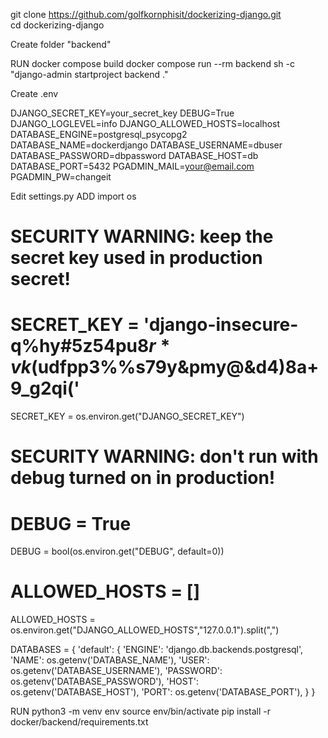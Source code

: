 git clone https://github.com/golfkornphisit/dockerizing-django.git       
cd dockerizing-django

Create folder "backend"

RUN
docker compose build
docker compose run --rm backend sh -c "django-admin startproject backend ."

Create .env

DJANGO_SECRET_KEY=your_secret_key
DEBUG=True
DJANGO_LOGLEVEL=info
DJANGO_ALLOWED_HOSTS=localhost
DATABASE_ENGINE=postgresql_psycopg2
DATABASE_NAME=dockerdjango
DATABASE_USERNAME=dbuser
DATABASE_PASSWORD=dbpassword
DATABASE_HOST=db
DATABASE_PORT=5432
PGADMIN_MAIL=your@email.com
PGADMIN_PW=changeit

Edit settings.py
ADD
import os

# SECURITY WARNING: keep the secret key used in production secret!
# SECRET_KEY = 'django-insecure-q%hy#5z54pu$8r*vk($udfpp3%%s79y&pmy@&d4)8a+9_g2qi('
SECRET_KEY = os.environ.get("DJANGO_SECRET_KEY")

# SECURITY WARNING: don't run with debug turned on in production!
# DEBUG = True
DEBUG = bool(os.environ.get("DEBUG", default=0))

# ALLOWED_HOSTS = []
ALLOWED_HOSTS = os.environ.get("DJANGO_ALLOWED_HOSTS","127.0.0.1").split(",")

DATABASES = {
    'default': {
         'ENGINE': 'django.db.backends.postgresql',
         'NAME': os.getenv('DATABASE_NAME'),
         'USER': os.getenv('DATABASE_USERNAME'),
         'PASSWORD': os.getenv('DATABASE_PASSWORD'),
         'HOST': os.getenv('DATABASE_HOST'),
         'PORT': os.getenv('DATABASE_PORT'),
    }
}

RUN
python3 -m venv env
source env/bin/activate
pip install -r docker/backend/requirements.txt